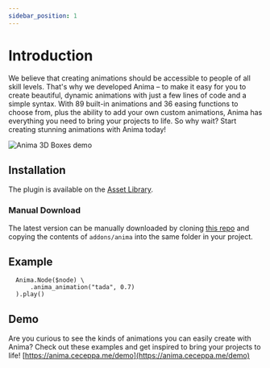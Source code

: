 ```yaml
---
sidebar_position: 1
---
```

# Introduction

We believe that creating animations should be accessible to people of all skill levels. That's why we developed Anima – to make it easy for you to create beautiful, dynamic animations with just a few lines of code and a simple syntax. With 89 built-in animations and 36 easing functions to choose from, plus the ability to add your own custom animations, Anima has everything you need to bring your projects to life. So why wait? Start creating stunning animations with Anima today!

![Anima 3D Boxes demo](/img/anima.gif)

## Installation

The plugin is available on the [Asset Library](https://godotengine.org/asset-library/asset/852).

### Manual Download

The latest version can be manually downloaded by cloning [this repo](https://github.com/ceceppa/anima) and copying the contents of `addons/anima` into the same folder in your project.

## Example

```gdscript
  Anima.Node($node) \
      .anima_animation("tada", 0.7)
  ).play()
```

## Demo

Are you curious to see the kinds of animations you can easily create with Anima? Check out these examples and get inspired to bring your projects to life! [https://anima.ceceppa.me/demo](https://anima.ceceppa.me/demo)
